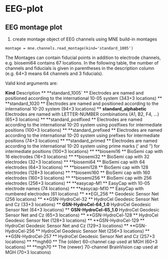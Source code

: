 # EEG-plot

## EEG montage plot

1. create montage object of EEG channels using MNE build-in montages

```
montage = mne.channels.read_montage(kind='standard_1005')
```

The Montages can contain fiducial points in addition to electrode channels, e.g. biosemi64 contains 67 locations. In the following table, the number of channels and fiducials is given in parentheses in the description column (e.g. 64+3 means 64 channels and 3 fiducials).

Valid kind arguments are:

**Kind**                      Description
**
**standard_1005`     **         Electrodes are named and positioned according to the international 10-05 system (343+3 locations)
**
**standard_1020      **        Electrodes are named and positioned according to the international 10-20 system (94+3 locations)
**
**standard_alphabetic**        Electrodes are named with LETTER-NUMBER combinations (A1, B2, F4, …) (65+3 locations)
**
**standard_postfixed **        Electrodes are named according to the international 10-20 system using postfixes for intermediate positions (100+3 locations)
**
**standard_prefixed  **        Electrodes are named according to the international 10-20 system using prefixes for intermediate positions (74+3 locations)
**
**standard_primed    **        Electrodes are named according to the international 10-20 system using prime marks (‘ and ‘’) for intermediate positions (100+3 locations)
**
**biosemi16          **        BioSemi cap with 16 electrodes (16+3 locations)
**
**biosemi32          **        BioSemi cap with 32 electrodes (32+3 locations)
**
**biosemi64          **        BioSemi cap with 64 electrodes (64+3 locations)
**
**biosemi128         **        BioSemi cap with 128 electrodes (128+3 locations)
**
**biosemi160         **        BioSemi cap with 160 electrodes (160+3 locations)
**
**biosemi256         **        BioSemi cap with 256 electrodes (256+3 locations)
**
**easycap-M1         **        EasyCap with 10-05 electrode names (74 locations)
**
**easycap-M10        **        EasyCap with numbered electrodes (61 locations)
**
**EGI_256            **        Geodesic Sensor Net (256 locations)
**
**GSN-HydroCel-32    **        HydroCel Geodesic Sensor Net and Cz (33+3 locations)
**
**GSN-HydroCel-64_1.0**        HydroCel Geodesic Sensor Net (64+3 locations)
**
**GSN-HydroCel-65_1.0**        HydroCel Geodesic Sensor Net and Cz (65+3 locations)
**
**GSN-HydroCel-128   **        HydroCel Geodesic Sensor Net (128+3 locations)
**
**GSN-HydroCel-129   **        HydroCel Geodesic Sensor Net and Cz (129+3 locations)
**
**GSN-HydroCel-256   **        HydroCel Geodesic Sensor Net (256+3 locations)
**
**GSN-HydroCel-257   **        HydroCel Geodesic Sensor Net and Cz (257+3 locations)
**
**mgh60              **        The (older) 60-channel cap used at MGH (60+3 locations)
**
**mgh70              **        The (newer) 70-channel BrainVision cap used at MGH (70+3 locations)
